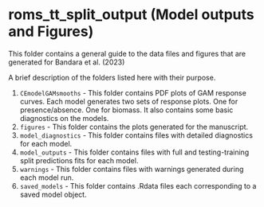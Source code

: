 # roms_tt_split_output (Model outputs and Figures)

This folder contains a general guide to the data files and figures that are generated for Bandara et al. (2023)

A brief description of the folders listed here with their purpose.

1. `CEmodelGAMsmooths` - This folder contains PDF plots of GAM response curves. Each model generates two sets of response plots. One for presence/absence. One for biomass. It also contains some basic diagnostics on the models.
2. `figures` - This folder contains the plots generated for the manuscript.
3. `model_diagnostics` - This folder contains files with detailed diagnostics for each model.
4. `model_outputs` - This folder contains files with full and testing-training split predictions fits for each model.
5. `warnings` - This folder contains files with warnings generated during each model run.
6. `saved_models` - This folder contains .Rdata files each corresponding to a saved model object.


